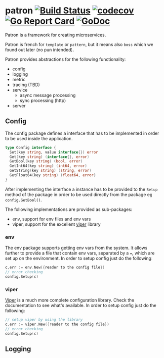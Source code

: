 # patron [![Build Status](https://travis-ci.org/mantzas/patron.svg?branch=master)](https://travis-ci.org/mantzas/patron) [![codecov](https://codecov.io/gh/mantzas/patron/branch/master/graph/badge.svg)](https://codecov.io/gh/mantzas/patron) [![Go Report Card](https://goreportcard.com/badge/github.com/mantzas/patron)](https://goreportcard.com/report/github.com/mantzas/patron) [![GoDoc](https://godoc.org/github.com/mantzas/patron?status.svg)](https://godoc.org/github.com/mantzas/patron)

Patron is a framework for creating microservices.

Patron is french for `template` or `pattern`, but it means also `boss` which we found out later (no pun intended).

Patron provides abstractions for the following functionality:

- config
- logging
- metric
- tracing (TBD)
- service
  - async message processing
  - sync processing (http)
- server

## Config

The config package defines a interface that has to be implemented in order to be used inside the application.

```go
type Config interface {
  Set(key string, value interface{}) error
  Get(key string) (interface{}, error)
  GetBool(key string) (bool, error)
  GetInt64(key string) (int64, error)
  GetString(key string) (string, error)
  GetFloat64(key string) (float64, error)
}
```

After implementing the interface a instance has to be provided to the `Setup` method of the package in order to be used directly from the package eg `config.GetBool()`.

The following implementations are provided as sub-packages:

- env, support for env files and env vars
- viper, support for the excellent [viper](https://github.com/spf13/viper) library

### env

The env package supports getting env vars from the system. It allows further to provide a file that contain env vars, separated by a `=`, which are set up on the environment. In order to setup config just do the following:

```go
c,err := env.New({reader to the config file})
// error checking
config.Setup(c)
```

### viper

[Viper](https://github.com/spf13/viper) is a much more complete configuration library. Check the documentation to see what's available. In order to setup config just do the following:

```go
// setup viper by using the library
c,err := viper.New({reader to the config file})
// error checking
config.Setup(c)
```

## Logging